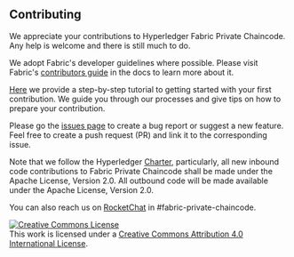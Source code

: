 <!---
Licensed under Creative Commons Attribution 4.0 International License
https://creativecommons.org/licenses/by/4.0/
--->
## Contributing

We appreciate your contributions to Hyperledger Fabric Private Chaincode.
Any help is welcome and there is still much to do. 

We adopt Fabric's developer guidelines where possible. Please visit Fabric's [contributors guide](http://hyperledger-fabric.readthedocs.io/en/latest/CONTRIBUTING.html) in the
docs to learn more about it.

[Here](https://docs.google.com/document/d/1sR7YV3pSYN3NEFiW-2fUqtpsJeJrpC0EWUVtEm0Blcg/edit?usp=sharing) we provide a
step-by-step tutorial to getting started with your first contribution. We guide
you through our processes and give tips on how to prepare your contribution.  

Please go the [issues page](https://github.com/hyperledger-labs/fabric-private-chaincode/issues) to create a bug report
or suggest a new feature.  Feel free to create a push request (PR) and link it to the corresponding issue.

Note that we follow the Hyperledger [Charter](https://www.hyperledger.org/about/charter), particularly, 
all new inbound code contributions to Fabric Private Chaincode shall be made under the Apache License, Version 2.0.
All outbound code will be made available under the Apache License, Version 2.0.

You can also reach us on [RocketChat](https://chat.hyperledger.org/) in #fabric-private-chaincode.

<a rel="license" href="http://creativecommons.org/licenses/by/4.0/"><img alt="Creative Commons License" style="border-width:0" src="https://i.creativecommons.org/l/by/4.0/88x31.png" /></a><br />This work is licensed under a <a rel="license" href="http://creativecommons.org/licenses/by/4.0/">Creative Commons Attribution 4.0 International License</a>.
